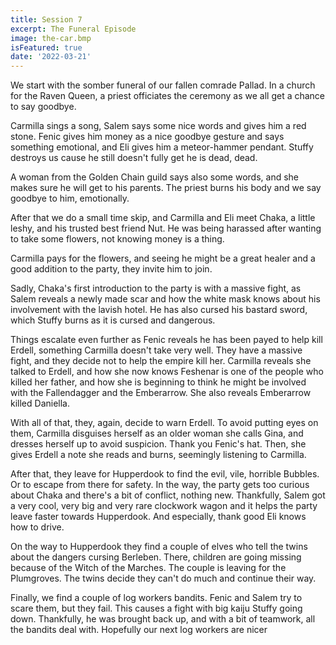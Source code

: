 ```yaml
---
title: Session 7
excerpt: The Funeral Episode
image: the-car.bmp
isFeatured: true
date: '2022-03-21'
---
```


We start with the somber funeral of our fallen comrade Pallad. In a church for the Raven Queen, a priest officiates the ceremony as we all get a chance to say goodbye. 

Carmilla sings a song, Salem says some nice words and gives him a red stone. Fenic gives him money as a nice goodbye gesture and says something emotional, and Eli gives him a meteor-hammer pendant. Stuffy destroys us cause he still doesn't fully get he is dead, dead.

A woman from the Golden Chain guild says also some words, and she makes sure he will get to his parents. The priest burns his body and we say goodbye to him, emotionally.

After that we do a small time skip, and Carmilla and Eli meet Chaka, a little leshy, and his trusted best friend Nut. He was being harassed after wanting to take some flowers, not knowing money is a thing.

Carmilla pays for the flowers, and seeing he might be a great healer and a good addition to the party, they invite him to join.

Sadly, Chaka's first introduction to the party is with a massive fight, as Salem reveals a newly made scar and how the white mask knows about his involvement with the lavish hotel. He has also cursed his bastard sword, which Stuffy burns as it is cursed and dangerous.

Things escalate even further as Fenic reveals he has been payed to help kill Erdell, something Carmilla doesn't take very well. They have a massive fight, and they decide not to help the empire kill her. Carmilla reveals she talked to Erdell, and how she now knows Feshenar is one of the people who killed her father, and how she is beginning to think he might be involved with the Fallendagger and the Emberarrow. She also reveals Emberarrow killed Daniella.

With all of that, they, again, decide to warn Erdell. To avoid putting eyes on them, Carmilla disguises herself as an older woman she calls Gina, and dresses herself up to avoid suspicion. Thank you Fenic's hat. Then, she gives Erdell a note she reads and burns, seemingly listening to Carmilla. 

After that, they leave for Hupperdook to find the evil, vile, horrible Bubbles. Or to escape from there for safety. In the way, the party gets too curious about Chaka and there's a bit of conflict, nothing new. Thankfully, Salem got a very cool, very big and very rare clockwork wagon and it helps the party leave faster towards Hupperdook. And especially, thank good Eli knows how to drive.

On the way to Hupperdook they find a couple of elves who tell the twins about the dangers cursing Berleben. There, children are going missing because of the Witch of the Marches. The couple is leaving for the Plumgroves. The twins decide they can't do much and continue their way. 

Finally, we find a couple of log workers bandits. Fenic and Salem try to scare them, but they fail. This causes a fight with big kaiju Stuffy going down. Thankfully, he was brought back up, and with a bit of teamwork, all the bandits deal with. Hopefully our next log workers are nicer